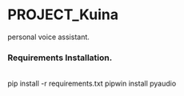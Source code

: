 # PROJECT_Kuina
 personal voice assistant.
<br>
### Requirements Installation.
<br>
pip install -r requirements.txt
pipwin install pyaudio
